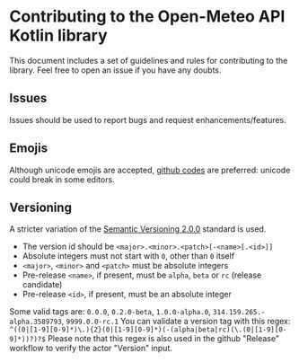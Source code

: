 # Contributing to the Open-Meteo API Kotlin library

This document includes a set of guidelines and rules for contributing to the library.
Feel free to open an issue if you have any doubts.

## Issues

Issues should be used to report bugs and request enhancements/features.

## Emojis

Although unicode emojis are accepted, [github codes](https://github.com/ikatyang/emoji-cheat-sheet/blob/master/README.md) are preferred: unicode could break in some editors.

## Versioning

A stricter variation of the [Semantic Versioning 2.0.0](https://semver.org/spec/v2.0.0.html) standard is used.

 - The version id should be `<major>.<minor>.<patch>[-<name>[.<id>]]`
 - Absolute integers must not start with `0`, other than `0` itself
 - `<major>`, `<minor>` and `<patch>` must be absolute integers
 - Pre-release `<name>`, if present, must be `alpha`, `beta` or `rc` (release candidate)
 - Pre-release `<id>`, if present, must be an absolute integer

Some valid tags are: `0.0.0`, `0.2.0-beta`, `1.0.0-alpha.0`, `314.159.265.-alpha.3589793`, `9999.0.0-rc.1`
You can validate a version tag with this regex: `^((0|[1-9][0-9]*)\.){2}(0|[1-9][0-9]*)(-(alpha|beta|rc)(\.(0|[1-9][0-9]*))?)?$`
Please note that this regex is also used in the github "Release" workflow to verify the actor "Version" input.
